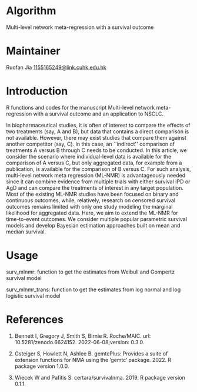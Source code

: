 # Algorithm

Multi-level network meta-regression with a survival outcome

# Maintainer

Ruofan Jia 1155165249@link.cuhk.edu.hk

# Introduction

R functions and codes for the manuscript Multi-level network meta-regression with a survival outcome and an application to NSCLC.

In biopharmaceutical studies, it is often of interest to compare the effects of two treatments (say, A and B), but data that contains a direct comparison is not available. However, there may exist studies that compare them against another competitor (say, C). In this case, an ``indirect'' comparison of treatments A versus B through C needs to be conducted. In this article, we consider the scenario where individual-level data is available for the comparison of A versus C, but only aggregated data, for example from a publication, is available for the comparison of B versus C. For such analysis, multi-level network meta regression (ML-NMR) is advantageously needed since it can combine evidence from multiple trials with either survival IPD or AgD and can compare the treatments of interest in any target population. Most of the existing ML-NMR studies have been focused on binary and continuous outcomes, while, relatively, research on censored survival outcomes remains limited with only one study modeling the marginal likelihood for aggregated data. Here, we aim to extend the ML-NMR for time-to-event outcomes. We consider multiple popular parametric survival models and develop Bayesian estimation approaches built on mean and median survival. 

# Usage


surv_mlnmr: function to get the estimates from Weibull and Gompertz survival model

surv_mlnmr_trans: function to get the estimates from log normal and log logistic survival model

# References

1. Bennett I, Gregory J, Smith S, Birnie R. Roche/MAIC. url: 10.5281/zenodo.6624152. 2022-06-08;version: 0.3.0.

2. Gsteiger S, Howlett N, Ashlee B. gemtcPlus: Provides a suite of extension functions for NMA using the ‘gemtc‘ package. 2022. R package version
1.0.0.

3. Wiecek W and Pafitis S. certara/survivalnma. 2019.	R package version 0.1.1.
